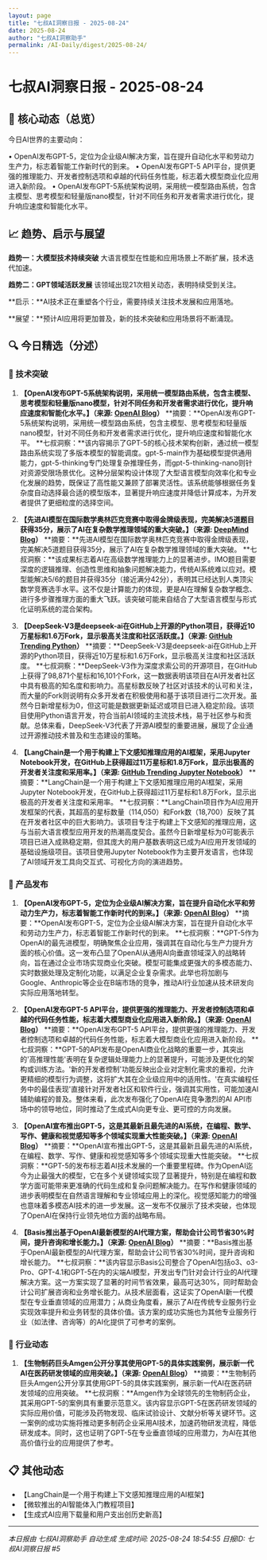 ```yaml
---
layout: page
title: "七叔AI洞察日报 - 2025-08-24"
date: 2025-08-24
author: "七叔AI洞察助手"
permalink: /AI-Daily/digest/2025-08-24/
---
```


# 七叔AI洞察日报 - 2025-08-24

## 🎯 核心动态（总览）
今日AI世界的主要动向：

• OpenAI发布GPT-5，定位为企业级AI解决方案，旨在提升自动化水平和劳动力生产力，标志着智能工作新时代的到来。
• OpenAI发布GPT-5 API平台，提供更强的推理能力、开发者控制选项和卓越的代码任务性能，标志着大模型商业化应用进入新阶段。
• OpenAI发布GPT-5系统架构说明，采用统一模型路由系统，包含主模型、思考模型和轻量版nano模型，针对不同任务和开发者需求进行优化，提升响应速度和智能化水平。

## 📈 趋势、启示与展望
**趋势一：大模型技术持续突破**
大语言模型在性能和应用场景上不断扩展，技术迭代加速。

**趋势二：GPT领域活跃发展**
该领域出现21次相关动态，表明持续受到关注。

**启示：**AI技术正在重塑各个行业，需要持续关注技术发展和应用落地。

**展望：**预计AI应用将更加普及，新的技术突破和应用场景将不断涌现。

## 🔍 今日精选（分述）
### 🤖 技术突破
1.  **【OpenAI发布GPT-5系统架构说明，采用统一模型路由系统，包含主模型、思考模型和轻量版nano模型，针对不同任务和开发者需求进行优化，提升响应速度和智能化水平。】（来源: [OpenAI Blog](https://openai.com/index/gpt-5-system-card)）**
    **摘要：**OpenAI发布GPT-5系统架构说明，采用统一模型路由系统，包含主模型、思考模型和轻量版nano模型，针对不同任务和开发者需求进行优化，提升响应速度和智能化水平。
    **七叔洞察：**该内容揭示了GPT-5的核心技术架构创新，通过统一模型路由系统实现了多版本模型的智能调度。gpt-5-main作为基础模型提供通用能力，gpt-5-thinking专门处理复杂推理任务，而gpt-5-thinking-nano则针对资源受限场景优化。这种分层架构设计体现了大型语言模型向效率化和专业化发展的趋势，既保证了高性能又兼顾了部署灵活性。该系统能够根据任务复杂度自动选择最合适的模型版本，显著提升响应速度并降低计算成本，为开发者提供了更细粒度的选择空间。

2.  **【先进AI模型在国际数学奥林匹克竞赛中取得金牌级表现，完美解决5道题目获得35分，展示了AI在复杂数学推理领域的重大突破。】（来源: [DeepMind Blog](https://deepmind.google/discover/blog/advanced-version-of-gemini-with-deep-think-officially-achieves-gold-medal-standard-at-the-international-mathematical-olympiad/)）**
    **摘要：**先进AI模型在国际数学奥林匹克竞赛中取得金牌级表现，完美解决5道题目获得35分，展示了AI在复杂数学推理领域的重大突破。
    **七叔洞察：**该成果标志着AI在高级数学推理能力上的显著进步。IMO题目需要深度的逻辑推理、创造性思维和抽象问题解决能力，传统AI系统难以应对。模型能解决5/6的题目并获得35分（接近满分42分），表明其已经达到人类顶尖数学竞赛选手水平。这不仅是计算能力的体现，更是AI在理解复杂数学概念、进行多步骤推理方面的重大飞跃。该突破可能来自结合了大型语言模型与形式化证明系统的混合架构。

3.  **【DeepSeek-V3是deepseek-ai在GitHub上开源的Python项目，获得近10万星标和1.6万Fork，显示极高关注度和社区活跃度。】（来源: [GitHub Trending Python](https://github.com/deepseek-ai/DeepSeek-V3)）**
    **摘要：**DeepSeek-V3是deepseek-ai在GitHub上开源的Python项目，获得近10万星标和1.6万Fork，显示极高关注度和社区活跃度。
    **七叔洞察：**DeepSeek-V3作为深度求索公司的开源项目，在GitHub上获得了98,871个星标和16,101个Fork，这一数据表明该项目在AI开发者社区中具有极高的知名度和影响力。高星标数反映了社区对该技术的认可和关注，而大量的Fork则说明有众多开发者在积极使用和基于该项目进行二次开发。虽然今日新增星标为0，但这可能是数据更新延迟或项目已进入稳定阶段。该项目使用Python语言开发，符合当前AI领域的主流技术栈，易于社区参与和贡献。总体来看，DeepSeek-V3代表了开源AI模型的重要进展，展现了企业通过开源推动技术普及和生态建设的策略。

4.  **【LangChain是一个用于构建上下文感知推理应用的AI框架，采用Jupyter Notebook开发，在GitHub上获得超过11万星标和1.8万Fork，显示出极高的开发者关注度和采用率。】（来源: [GitHub Trending Jupyter Notebook](https://github.com/langchain-ai/langchain)）**
    **摘要：**LangChain是一个用于构建上下文感知推理应用的AI框架，采用Jupyter Notebook开发，在GitHub上获得超过11万星标和1.8万Fork，显示出极高的开发者关注度和采用率。
    **七叔洞察：**LangChain项目作为AI应用开发框架的代表，其超高的星标数量（114,050）和Fork数（18,700）反映了其在开发者社区中的巨大影响力。该项目专注于构建上下文感知的推理应用，这与当前大语言模型应用开发的热潮高度契合。虽然今日新增星标为0可能表示项目已进入成熟稳定期，但其庞大的用户基数表明这已成为AI应用开发领域的基础设施级项目。该项目使用Jupyter Notebook作为主要开发语言，也体现了AI领域开发工具向交互式、可视化方向的演进趋势。

### 🚀 产品发布
1.  **【OpenAI发布GPT-5，定位为企业级AI解决方案，旨在提升自动化水平和劳动力生产力，标志着智能工作新时代的到来。】（来源: [OpenAI Blog](https://openai.com/index/gpt-5-new-era-of-work)）**
    **摘要：**OpenAI发布GPT-5，定位为企业级AI解决方案，旨在提升自动化水平和劳动力生产力，标志着智能工作新时代的到来。
    **七叔洞察：**GPT-5作为OpenAI的最先进模型，明确聚焦企业应用，强调其在自动化与生产力提升方面的核心价值。这一发布凸显了OpenAI从通用AI向垂直领域深入的战略转向，旨在通过企业市场实现商业化突破。模型可能集成更强大的多模态能力、实时数据处理及定制化功能，以满足企业复杂需求。此举也将加剧与Google、Anthropic等企业在B端市场的竞争，推动AI行业加速从技术研发向实际应用落地转型。

2.  **【OpenAI发布GPT-5 API平台，提供更强的推理能力、开发者控制选项和卓越的代码任务性能，标志着大模型商业化应用进入新阶段。】（来源: [OpenAI Blog](https://openai.com/index/introducing-gpt-5-for-developers)）**
    **摘要：**OpenAI发布GPT-5 API平台，提供更强的推理能力、开发者控制选项和卓越的代码任务性能，标志着大模型商业化应用进入新阶段。
    **七叔洞察：**GPT-5的API发布是OpenAI商业化战略的重要一步，其突出的'高推理性能'表明在复杂逻辑处理能力上的显著提升，可能涉及更优化的架构或训练方法。'新的开发者控制'功能反映出企业对定制化需求的重视，允许更精细的模型行为调整，这将扩大其在企业级应用中的适用性。'在真实编程任务中的最佳表现'直接针对开发者社区和软件行业，强调其实用性，可能加速AI辅助编程的普及。整体来看，此次发布强化了OpenAI在竞争激烈的AI API市场中的领导地位，同时推动了生成式AI向更专业、更可控的方向发展。

3.  **【OpenAI宣布推出GPT-5，这是其最新且最先进的AI系统，在编程、数学、写作、健康和视觉感知等多个领域实现重大性能突破。】（来源: [OpenAI Blog](https://openai.com/index/introducing-gpt-5)）**
    **摘要：**OpenAI宣布推出GPT-5，这是其最新且最先进的AI系统，在编程、数学、写作、健康和视觉感知等多个领域实现重大性能突破。
    **七叔洞察：**GPT-5的发布标志着AI技术发展的一个重要里程碑。作为OpenAI迄今为止最强大的模型，它在多个关键领域实现了显著提升，特别是在编程和数学方面可能带来更准确的代码生成和复杂问题解决能力。在写作和健康领域的进步表明模型在自然语言理解和专业领域应用上的深化。视觉感知能力的增强也意味着多模态AI技术的进一步发展。这一发布不仅展示了技术突破，也体现了OpenAI在保持行业领先地位方面的战略布局。

4.  **【Basis推出基于OpenAI最新模型的AI代理方案，帮助会计公司节省30%时间，提升咨询和增长能力。】（来源: [OpenAI Blog](https://openai.com/index/basis)）**
    **摘要：**Basis推出基于OpenAI最新模型的AI代理方案，帮助会计公司节省30%时间，提升咨询和增长能力。
    **七叔洞察：**该内容显示Basis公司整合了OpenAI包括o3、o3-Pro、GPT-4.1和GPT-5在内的尖端AI模型，开发出专门针对会计行业的AI代理解决方案。这一方案实现了显著的时间节省效果，最高可达30%，同时帮助会计公司扩展咨询和业务增长能力。从技术层面看，这证实了OpenAI新一代模型在专业垂直领域的应用潜力；从商业角度看，展示了AI在传统专业服务行业实现效率提升和业务转型的具体价值。该方案的成功实施也为其他专业服务行业（如法律、咨询等）的AI化提供了可参考的案例。

### 💼 行业动态
1.  **【生物制药巨头Amgen公开分享其使用GPT-5的具体实践案例，展示新一代AI在医药研发领域的应用突破。】（来源: [OpenAI Blog](https://openai.com/index/amgen)）**
    **摘要：**生物制药巨头Amgen公开分享其使用GPT-5的具体实践案例，展示新一代AI在医药研发领域的应用突破。
    **七叔洞察：**Amgen作为全球领先的生物制药企业，其采用GPT-5的案例具有重要示范意义。该内容显示GPT-5在医药研发领域的实际应用价值，可能涉及药物发现、临床试验设计、文献分析等关键环节。这一案例的成功实施将推动更多制药企业采用AI技术，加速药物研发流程，降低研发成本。同时，这也证明了GPT-5在专业垂直领域的应用潜力，为AI在其他高价值行业的应用提供了参考。

## 📋 其他动态
- 【LangChain是一个用于构建上下文感知推理应用的AI框架】
- 【微软推出的AI智能体入门教程项目】
- 【生成式AI应用下载量和用户支出创历史新高】

---
*本日报由 七叔AI洞察助手 自动生成*
*生成时间: 2025-08-24 18:54:55*
*日报ID: 七叔AI洞察日报 #5*
